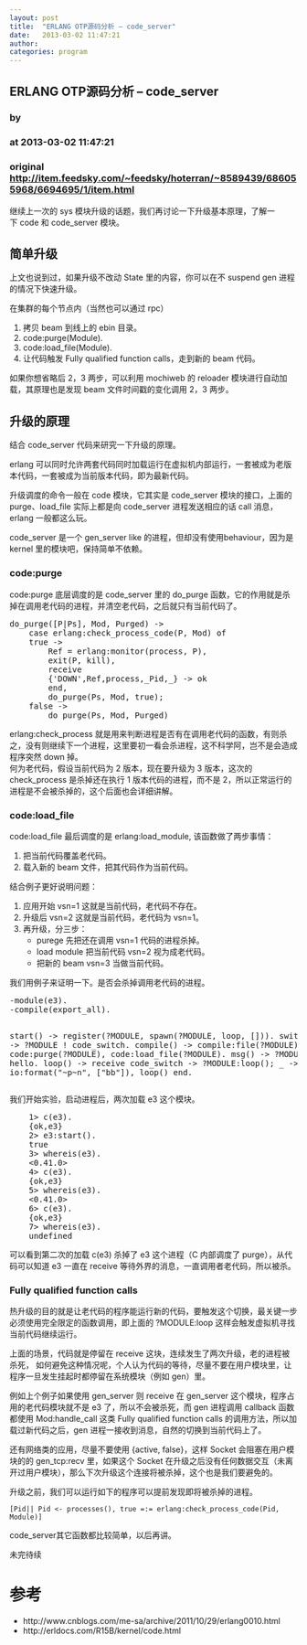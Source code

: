 ```yaml
---
layout: post
title:  "ERLANG OTP源码分析 – code_server"
date:   2013-03-02 11:47:21
author: 
categories: program
---
```


## ERLANG OTP源码分析 – code_server
### by 
### at 2013-03-02 11:47:21
### original <http://item.feedsky.com/~feedsky/hoterran/~8589439/686055968/6694695/1/item.html>

<p>继续上一次的 sys 模块升级的话题，我们再讨论一下升级基本原理，了解一下 code 和 code_server 模块。</p>
<p><span></span></p>
<h2>简单升级</h2>
<p>上文也说到过，如果升级不改动 State 里的内容，你可以在不 suspend gen 进程的情况下快速升级。</p>
<p>在集群的每个节点内（当然也可以通过 rpc）</p>
<ol>
<li>拷贝 beam 到线上的 ebin 目录。</li>
<li>code:purge(Module).</li>
<li>code:load_file(Module).</li>
<li>让代码触发 Fully qualified function calls，走到新的 beam 代码。</li>
</ol>
<p>如果你想省略后 2，3 两步，可以利用 mochiweb 的 reloader 模块进行自动加载，其原理也是发现 beam 文件时间戳的变化调用 2，3 两步。</p>
<h2>升级的原理</h2>
<p>结合 code_server 代码来研究一下升级的原理。</p>
<p>erlang 可以同时允许两套代码同时加载运行在虚拟机内部运行，一套被成为老版本代码，一套被成为当前版本代码，即为最新代码。</p>
<p>升级调度的命令一般在 code 模块，它其实是 code_server 模块的接口，上面的 purge、load_file 实际上都是向 code_server 进程发送相应的话 call 消息，erlang 一般都这么玩。</p>
<p>code_server 是一个 gen_server like 的进程，但却没有使用behaviour，因为是 kernel 里的模块吧，保持简单不依赖。</p>
<h3>code:purge</h3>
<p>code:purge 底层调度的是 code_server 里的 do_purge 函数，它的作用就是杀掉在调用老代码的进程，并清空老代码，之后就只有当前代码了。</p>
<pre>do_purge([P|Ps], Mod, Purged) -&gt;
    case erlang:check_process_code(P, Mod) of
    true -&gt;
        Ref = erlang:monitor(process, P),
        exit(P, kill),
        receive
        {&#39;DOWN&#39;,Ref,process,_Pid,_} -&gt; ok
        end,
        do_purge(Ps, Mod, true);
    false -&gt;
        do_purge(Ps, Mod, Purged)</pre>
<p>erlang:check_process 就是用来判断进程是否有在调用老代码的函数，有则杀之，没有则继续下一个进程，这里要初一看会杀进程，这不科学阿，岂不是会造成程序突然 down 掉。<br>
何为老代码，假设当前代码为 2 版本，现在要升级为 3 版本，这次的 check_process 是杀掉还在执行 1 版本代码的进程，而不是 2，所以正常运行的进程是不会被杀掉的，这个后面也会详细讲解。</p>
<h3>code:load_file</h3>
<p>code:load_file 最后调度的是 erlang:load_module, 该函数做了两步事情：</p>
<ol>
<li>把当前代码覆盖老代码。</li>
<li>载入新的 beam 文件，把其代码作为当前代码。</li>
</ol>
<p>结合例子更好说明问题：</p>
<ol>
<li>应用开始 vsn=1 这就是当前代码，老代码不存在。</li>
<li>升级后 vsn=2 这就是当前代码，老代码为 vsn=1。</li>
<li>再升级，分三步：
<ul>
<li>purege 先把还在调用 vsn=1 代码的进程杀掉。</li>
<li>load module 把当前代码 vsn=2 视为成老代码。</li>
<li>把新的 beam vsn=3 当做当前代码。</li>
</ul>
</li>
</ol>
<p>我们用例子来证明一下。是否会杀掉调用老代码的进程。</p>
<pre>
-module(e3).
-compile(export_all).

start() -&gt;
	register(?MODULE, spawn(?MODULE, loop, [])).
switch() -&gt;
	?MODULE ! code_switch.
compile() -&gt;
	compile:file(?MODULE),
	code:purge(?MODULE),
	code:load_file(?MODULE).
msg() -&gt;
	?MODULE ! hello.
loop() -&gt;
    receive
        code_switch -&gt;
            ?MODULE:loop();
        _ -&gt;
			io:format(&quot;~p~n&quot;, [&quot;bb&quot;]),
            loop()
    end.
</pre>
<p>我们开始实验，启动进程后，两次加载 e3 这个模块。</p>
<pre>
    1&gt; c(e3).
    {ok,e3}
    2&gt; e3:start().
    true
    3&gt; whereis(e3).
    &lt;0.41.0&gt;
    4&gt; c(e3).
    {ok,e3}
    5&gt; whereis(e3).
    &lt;0.41.0&gt;
    6&gt; c(e3).
    {ok,e3}
    7&gt; whereis(e3).
    undefined
</pre>
<p>可以看到第二次的加载 c(e3) 杀掉了 e3 这个进程（C 内部调度了 purge），从代码可以知道 e3 一直在 receive 等待外界的消息，一直调用者老代码，所以被杀。</p>
<h3>Fully qualified function calls</h3>
<p>热升级的目的就是让老代码的程序能运行新的代码，要触发这个切换，最关键一步必须使用完全限定的函数调用，即上面的 ?MODULE:loop 这样会触发虚拟机寻找当前代码继续运行。</p>
<p>上面的场景，代码就是停留在 receive 这块，连续发生了两次升级，老的进程被杀死， 如何避免这种情况呢，个人认为代码的等待，尽量不要在用户模块里，让程序一旦发生挂起时都停留在系统模块（例如 gen）里。</p>
<p>例如上个例子如果使用 gen_server 则 receive 在 gen_server 这个模块，程序占用的老代码模块就不是 e3 了，所以不会被杀死，而 gen 进程调用 callback 函数都使用 Mod:handle_call 这类 Fully qualified function calls 的调用方法，所以加载过新代码之后，gen 进程一接收到消息，自然的切换到当前代码上了。</p>
<p>还有网络类的应用，尽量不要使用 {active, false}，这样 Socket 会阻塞在用户模块的的 gen_tcp:recv 里，如果这个 Socket 在升级之后没有任何数据交互（未离开过用户模块），那么下次升级这个连接将被杀掉，这个也是我们要避免的。</p>
<p>升级之前，我们可以运行如下的程序可以提前发现即将被杀掉的进程。</p>
<pre>
<code>[Pid|| Pid &lt;- processes(), true =:= erlang:check_process_code(Pid, Module)] </code>
</pre>
<p>code_server其它函数都比较简单，以后再讲。</p>
<p>未完待续</p>
<h1>参考</h1>
<ul>
<li>http://www.cnblogs.com/me-sa/archive/2011/10/29/erlang0010.html</li>
<li>http://erldocs.com/R15B/kernel/code.html</li>
</ul><img src="http://www1.feedsky.com/t1/686055968/hoterran/feedsky/s.gif?r=http://item.feedsky.com/~feedsky/hoterran/~8589439/686055968/6694695/1/item.html" border="0" height="0" width="0">